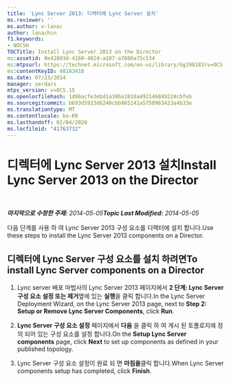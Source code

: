 ```yaml
---
title: 'Lync Server 2013: 디렉터에 Lync Server 설치'
ms.reviewer: ''
ms.author: v-lanac
author: lanachin
f1.keywords:
- NOCSH
TOCTitle: Install Lync Server 2013 on the Director
ms:assetid: 0e42803d-4160-4824-a107-a7086a75c534
ms:mtpsurl: https://technet.microsoft.com/en-us/library/Gg398183(v=OCS.15)
ms:contentKeyID: 48183410
ms.date: 07/23/2014
manager: serdars
mtps_version: v=OCS.15
ms.openlocfilehash: 1d86acfe3ebd1a306a1810a492146849224cbfeb
ms.sourcegitcommit: b693d5923d6240cbb865241a5750963423a4b33e
ms.translationtype: MT
ms.contentlocale: ko-KR
ms.lasthandoff: 02/04/2020
ms.locfileid: "41763732"
---
```

<div data-xmlns="http://www.w3.org/1999/xhtml">

<div class="topic" data-xmlns="http://www.w3.org/1999/xhtml" data-msxsl="urn:schemas-microsoft-com:xslt" data-cs="http://msdn.microsoft.com/en-us/">

<div data-asp="http://msdn2.microsoft.com/asp">

# <a name="install-lync-server-2013-on-the-director"></a><span data-ttu-id="d5631-102">디렉터에 Lync Server 2013 설치</span><span class="sxs-lookup"><span data-stu-id="d5631-102">Install Lync Server 2013 on the Director</span></span>

</div>

<div id="mainSection">

<div id="mainBody">

<span> </span>

<span data-ttu-id="d5631-103">_**마지막으로 수정한 주제:** 2014-05-05_</span><span class="sxs-lookup"><span data-stu-id="d5631-103">_**Topic Last Modified:** 2014-05-05_</span></span>

<span data-ttu-id="d5631-104">다음 단계를 사용 하 여 Lync Server 2013 구성 요소를 디렉터에 설치 합니다.</span><span class="sxs-lookup"><span data-stu-id="d5631-104">Use these steps to install the Lync Server 2013 components on a Director.</span></span>

<div>

## <a name="to-install-lync-server-components-on-a-director"></a><span data-ttu-id="d5631-105">디렉터에 Lync Server 구성 요소를 설치 하려면</span><span class="sxs-lookup"><span data-stu-id="d5631-105">To install Lync Server components on a Director</span></span>

1.  <span data-ttu-id="d5631-106">Lync server 배포 마법사의 Lync Server 2013 페이지에서 **2 단계: Lync Server 구성 요소 설정 또는 제거**옆에 있는 **실행**을 클릭 합니다.</span><span class="sxs-lookup"><span data-stu-id="d5631-106">In the Lync Server Deployment Wizard, on the Lync Server 2013 page, next to **Step 2: Setup or Remove Lync Server Components**, click **Run**.</span></span>

2.  <span data-ttu-id="d5631-107">**Lync Server 구성 요소 설정** 페이지에서 **다음** 을 클릭 하 여 게시 된 토폴로지에 정의 되어 있는 구성 요소를 설정 합니다.</span><span class="sxs-lookup"><span data-stu-id="d5631-107">On the **Setup Lync Server components** page, click **Next** to set up components as defined in your published topology.</span></span>

3.  <span data-ttu-id="d5631-108">Lync Server 구성 요소 설정이 완료 되 면 **마침을**클릭 합니다.</span><span class="sxs-lookup"><span data-stu-id="d5631-108">When Lync Server components setup has completed, click **Finish**.</span></span>

</div>

</div>

<span> </span>

</div>

</div>

</div>

